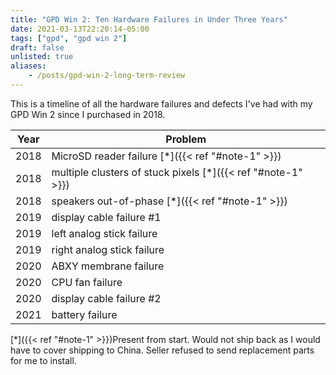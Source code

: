 ```yaml
---
title: "GPD Win 2: Ten Hardware Failures in Under Three Years"
date: 2021-03-13T22:20:14-05:00
tags: ["gpd", "gpd win 2"]
draft: false
unlisted: true
aliases:
    - /posts/gpd-win-2-long-term-review
---
```

This is a timeline of all the hardware failures and defects I've had with my GPD Win 2
since I purchased in 2018.

| Year | Problem                                                       |
|------|---------------------------------------------------------------|
| 2018 | MicroSD reader failure [\*]({{< ref "#note-1" >}})            |
| 2018 | multiple clusters of stuck pixels [\*]({{< ref "#note-1" >}}) |
| 2018 | speakers out-of-phase [\*]({{< ref "#note-1" >}})             |
| 2019 | display cable failure #1                                      |
| 2019 | left analog stick failure                                     |
| 2019 | right analog stick failure                                    |
| 2020 | ABXY membrane failure                                         |
| 2020 | CPU fan failure                                               |
| 2020 | display cable failure #2                                      |
| 2021 | battery failure                                               |

[\*]({{< ref "#note-1" >}})Present from start. Would not ship back as I would have to cover shipping to China.
Seller refused to send replacement parts for me to install.
